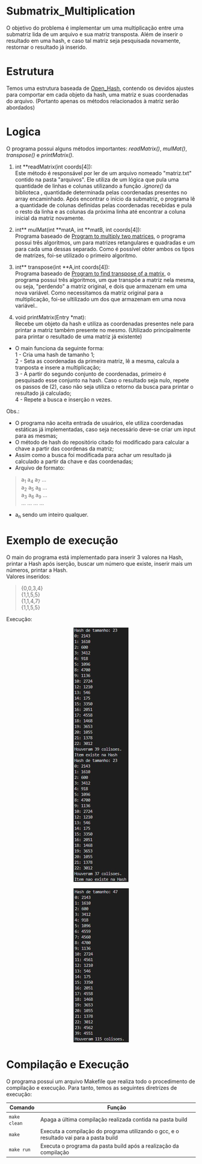 # Submatrix_Multiplication
O objetivo do problema é implementar um uma multiplicação entre uma submatriz lida de um arquivo e sua matriz transposta. Além de inserir o resultado em uma hash, e caso tal matriz seja pesquisada novamente, restornar o resultado já inserido.
# Estrutura
Temos uma estrutura baseada de [Open_Hash](https://github.com/Couto1411/Open_Hash), contendo os devidos ajustes para comportar em cada objeto da hash, uma matriz e suas coordenadas do arquivo. (Portanto apenas os métodos relacionados à matriz serão abordados)
# Logica

O programa possui alguns métodos importantes: *readMatrix()*, *mulMat()*, *transpose()* e *printMatrix()*.
1) int **readMatrix(int coords[4]):      
Este método é responsável por ler de um arquivo nomeado "matriz.txt" contido na pasta "arquivos". Ele utiliza de um lógica que pula uma quantidade de linhas e colunas utilizando a função *.ignore()* da biblioteca <fstream>, quantidade determinada pelas coordenadas presentes no array encaminhado. Após encontrar o início da submatriz, o programa lê a quantidade de colunas definidas pelas coordenadas recebidas e pula o resto da linha e as colunas da próxima linha até encontrar a coluna inicial da matriz novamente.

2) int** mulMat(int **matA, int **matB, int coords[4]):      
Programa baseado de [Program to multiply two matrices](https://www.geeksforgeeks.org/c-program-multiply-two-matrices/), o programa possui três algoritmos, um para matrizes retangulares e quadradas e um para cada uma dessas separado. Como é possível obter ambos os tipos de matrizes, foi-se utilizado o primeiro algoritmo.

3) int** transpose(int **A,int coords[4]):       
Programa baseado de [Program to find transpose of a matrix](https://www.geeksforgeeks.org/program-to-find-transpose-of-a-matrix/), o programa possui três algoritmos, um que transpõe a matriz nela mesma, ou seja, "perdendo" a matriz original, e dois que armazenam em uma nova variável. Como necessitamos da matriz original para a multiplicação, foi-se ultilizado um dos que armazenam em uma nova variável..

4) void printMatrix(Entry *mat):       
Recebe um objeto da hash e utiliza as coordenadas presentes nele para printar a matriz também presente no mesmo. (Utilizado principalmente para printar o resultado de uma matriz já existente)

- O main funciona da seguinte forma:     
    1 - Cria uma hash de tamanho 1;      
    2 - Seta as coordenadas da primeira matriz, lê a mesma, calcula a tranposta e insere a multiplicação;     
    3 - A partir do segundo conjunto de coordenadas, primeiro é pesquisado esse conjunto na hash. Caso o resultado seja nulo, repete os passos de (2), caso não seja utiliza o retorno da busca para printar o resultado já calculado;    
    4 - Repete a busca e inserção n vezes.

Obs.:      
- O programa não aceita entrada de usuários, ele utiliza coordenadas estáticas já implementadas, caso seja necessário deve-se criar um input para as mesmas;      
- O método de hash do repositório citado foi modificado para calcular a chave a partir das coordenas da matriz;    
- Assim como a busca foi modificada para achar um resultado já calculado a partir da chave e das coordenadas;    
- Arquivo de formato:

> a<sub>1</sub> a<sub>4</sub> a<sub>7</sub> ...    
> a<sub>2</sub> a<sub>5</sub> a<sub>8</sub> ...    
> a<sub>3</sub> a<sub>6</sub> a<sub>9</sub> ...    
> ... ... ... ...  

- a<sub>n</sub> sendo um inteiro qualquer.

# Exemplo de execução
O main do programa está implementado para inserir 3 valores na Hash, printar a Hash após iserção, buscar um número que existe, inserir mais um números, printar a Hash.    
Valores inseridos:

> {0,0,3,4}     
> {1,1,5,5}     
> {1,1,4,7}     
> {1,1,5,5}     

Execução:
</p>
<p align="center">
	<img src="imgs/exec.jpg"/> 
</p>    
<p align="center">
	<img src="imgs/exec2.jpg"/> 
</p>   

# Compilação e Execução

O programa possui um arquivo Makefile que realiza todo o procedimento de compilação e execução. Para tanto, temos as seguintes diretrizes de execução:


| Comando                |  Função                                                                                           |                     
| -----------------------| ------------------------------------------------------------------------------------------------- |
|  `make clean`          | Apaga a última compilação realizada contida na pasta build                                        |
|  `make`                | Executa a compilação do programa utilizando o gcc, e o resultado vai para a pasta build           |
|  `make run`            | Executa o programa da pasta build após a realização da compilação                                 |
